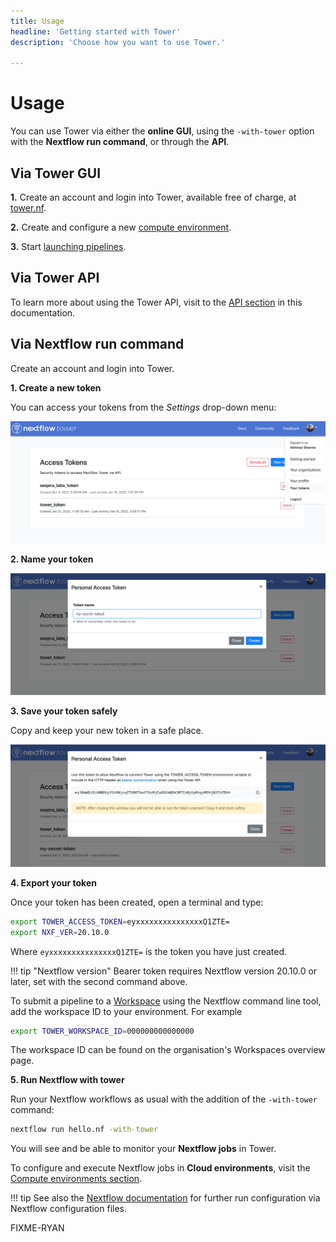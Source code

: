```yaml
---
title: Usage
headline: 'Getting started with Tower'
description: 'Choose how you want to use Tower.'

---
```


# Usage

You can use Tower via either the **online GUI**, using the `-with-tower` option with the **Nextflow run command**, or through the **API**.


## Via Tower GUI

**1.** Create an account and login into Tower, available free of charge, at [tower.nf](https://cloud.tower.nf).

**2.** Create and configure a new [compute environment](../compute-envs/overview.md).

**3.** Start [launching pipelines](../launch/launchpad.md).

## Via Tower API

To learn more about using the Tower API, visit to the [API section](../api/overview.md) in this documentation.

## Via Nextflow run command

Create an account and login into Tower.

**1. Create a new token**

  You can access your tokens from the *Settings* drop-down menu:

![](_images/usage_create_token.png)


**2. Name your token**

![](_images/usage_name_token.png)


**3. Save your token safely**

  Copy and keep your new token in a safe place.

![](_images/usage_token.png)


**4. Export your token**

Once your token has been created, open a terminal and type:

```bash
export TOWER_ACCESS_TOKEN=eyxxxxxxxxxxxxxxxQ1ZTE=
export NXF_VER=20.10.0

```

Where `eyxxxxxxxxxxxxxxxQ1ZTE=` is the token you have just created.

!!! tip "Nextflow version"
    Bearer token requires Nextflow version 20.10.0 or later, set with the second command above.

To submit a pipeline to a [Workspace](./workspace.md) using the Nextflow command line tool, add the workspace ID to your environment. For example

```bash
export TOWER_WORKSPACE_ID=000000000000000
```

The workspace ID can be found on the organisation's Workspaces overview page.

**5. Run Nextflow with tower**

Run your Nextflow workflows as usual with the addition of the `-with-tower` command:

```bash
nextflow run hello.nf -with-tower

```

You will see and be able to monitor your **Nextflow jobs** in Tower.

To configure and execute Nextflow jobs in **Cloud environments**, visit the [Compute environments section](../compute-envs/overview.md).


!!! tip 
    See also the [Nextflow documentation](https://www.nextflow.io/docs/latest/config.html?highlight=tower#scope-tower) for further run configuration via Nextflow configuration files.

FIXME-RYAN

